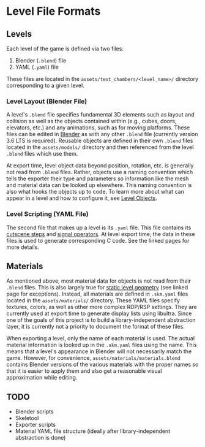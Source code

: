 # Level File Formats

## Levels

Each level of the game is defined via two files:

1. Blender (`.blend`) file
2. YAML (`.yaml`) file

These files are located in the `assets/test_chambers/<level_name>/` directory
corresponding to a given level.

### Level Layout (Blender File)

A level's `.blend` file specifies fundamental 3D elements such as layout and
collision as well as the objects contained within (e.g., cubes, doors,
elevators, etc.) and any animations, such as for moving platforms. These files
can be edited in [Blender](https://www.blender.org/) as with any other `.blend`
file (currently version 3.6 LTS is required). Reusable objects are defined in
their own `.blend` files located in the `assets/models/` directory and then
referenced from the level `.blend` files which use them.

At export time, level object data beyond position, rotation, etc. is generally
not read from `.blend` files. Rather, objects use a naming convention which
tells the exporter their type and parameters so information like the mesh and
material data can be looked up elsewhere. This naming convention is also what
hooks the objects up to code. To learn more about what can appear in a level and
how to configure it, see [Level Objects](./level_objects/README.md).

### Level Scripting (YAML File)

The second file that makes up a level is its `.yaml` file. This file contains
its [cutscene steps](./cutscenes/README.md) and [signal operators](./signals.md).
At level export time, the data in these files is used to generate corresponding
C code. See the linked pages for more details.

## Materials

As mentioned above, most material data for objects is not read from their
`.blend` files. This is also largely true for
[static level geometry](./level_objects/static.md) (see linked page for
exceptions). Instead, all materials are defined in `.skm.yaml` files located in
the `assets/materials/` directory. These YAML files specify textures, colors, as
well as other more complex RDP/RSP settings. They are currently used at export
time to generate display lists using libultra. Since one of the goals of this
project is to build a library-independent abstraction layer, it is currently not
a priority to document the format of these files.

When exporting a level, only the name of each material is used. The actual
material information is looked up in the `.skm.yaml` files using the name. This
means that a level's appearance in Blender will not necessarily match the game.
However, for convenience, `assets/materials/materials.blend` contains Blender
versions of the various materials with the proper names so that it is easier to
apply them and also get a reasonable visual approximation while editing.

## TODO

* Blender scripts
* Skeletool
* Exporter scripts
* Material YAML file structure (ideally after library-independent abstraction is done)
